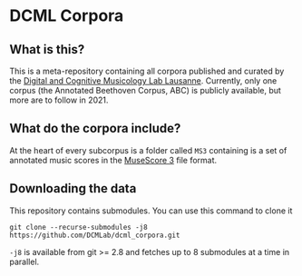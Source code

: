 # DCML Corpora

## What is this?

This is a meta-repository containing all corpora published and curated by the [Digital and Cognitive Musicology Lab Lausanne](https://www.epfl.ch/labs/dcml/). Currently, only one corpus (the Annotated Beethoven Corpus, ABC) is publicly available, but more are to follow in 2021.

## What do the corpora include?

At the heart of every subcorpus is a folder called `MS3` containing is a set of annotated music scores in the [MuseScore 3](https://musescore.org/) file format.

## Downloading the data

This repository contains submodules. You can use this command to clone it

`git clone --recurse-submodules -j8 https://github.com/DCMLab/dcml_corpora.git`

`-j8` is available from git >= 2.8 and fetches up to 8 submodules at a time in parallel.
